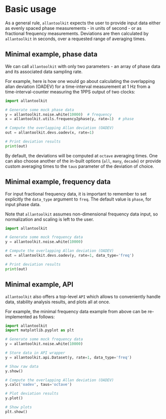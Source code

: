 # Basic usage

As a general rule, `allantoolkit` expects the user to provide input data 
either as evenly spaced phase measurements - in units of second - or 
as fractional frequency measurements. Deviations are then calculated by 
`allantoolkit` in seconds, over a requested range of averaging times.


## Minimal example, phase data

We can call `allantoolkit` with only two parameters - an array of phase 
data and its associated data sampling rate. 

For example, here is how one would go about calculating the overlapping 
allan deviation (OADEV) for a time-interval measurement at 1 Hz from a 
time-interval-counter measuring the 1PPS output of two clocks:

```python
import allantoolkit

# Generate some mock phase data
y = allantoolkit.noise.white(10000)  # frequency
x = allantoolkit.utils.frequency2phase(y, rate=1)  # phase

# Compute the overlapping Allan deviation (OADEV)
out = allantoolkit.devs.oadev(x, rate=1)

# Print deviation results
print(out)
```

By default, the deviations will be computed at `octave` averaging times. 
One can also choose another of the in-built options (`all`, `many`, `decade`) 
or provide custom averaging times to the `taus` parameter of the deviation 
of choice.

## Minimal example, frequency data

For input fractional frequency data, it is important to remember to set 
explicitly the `data_type` argument to `freq`. The default value is `phase`,
for input phase data. 

Note that `allantoolkit` assumes non-dimensional frequency data input, so
normalization and scaling is left to the user.

```python
import allantoolkit

# Generate some mock frequency data
y = allantoolkit.noise.white(10000)

# Compute the overlapping Allan deviation (OADEV)
out = allantoolkit.devs.oadev(y, rate=1, data_type='freq')

# Print deviation results
print(out)
```

## Minimal example, API

`allantoolkit` also offers a top-level `API` which allows to conveniently 
handle data, stability analysis results, and plots all at once.

For example, the minimal frequency data example from above can be 
re-implemented as follows:

```python
import allantoolkit
import matplotlib.pyplot as plt

# Generate some mock frequency data
y = allantoolkit.noise.white(10000)

# Store data in API wrapper
y = allantoolkit.api.Dataset(y, rate=1, data_type='freq')

# Show raw data
y.show()

# Compute the overlapping Allan deviation (OADEV)
y.calc('oadev', taus='octave')

# Plot deviation results
y.plot()

# Show plots
plt.show()
```
